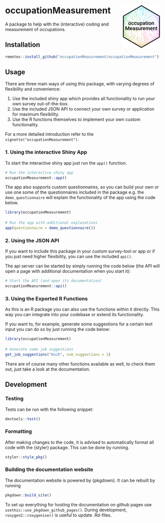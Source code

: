 # occupationMeasurement <img src="man/figures/logo.png" width="120" align="right" />

A package to help with the (interactive) coding and measurement of occupations.

## Installation

```r
remotes::install_github("occupationMeasurement/occupationMeasurement")
```

## Usage

There are three main ways of using this package, with varying degrees of flexibility and convenience:

1. Use the included shiny app which provides all functionality to run your own survey out-of-the-box.
2. Use the included JSON API to connect your own survey or application for maximum flexibility.
3. Use the R functions themselves to implement your own custom functionality.

For a more detailed introduction refer to the `vignette("occupationMeasurement")`.

### 1. Using the interactive Shiny App

To start the interactive shiny app just run the `app()` function.

```r
# Run the interactive shiny app
occupationMeasurement::app()
```

The app also supports custom questionnaires, so you can build your own or use one some of the questionnaires included in the package e.g. the `demo_questionnaire` will explain the functionality of the app using the code below.

```r
library(occupationMeasurement)

# Run the app with additional explanations
app(questionnaire = demo_questionnaire())
```

### 2. Using the JSON API

If you want to include this package in your custom survey-tool or app or if you just need higher flexibility, you can use the included `api()`.

The api server can be started by simply running the code below (the API will open a page with additional documentation when you start it):

```r
# Start the API (and open its documentation)
occupationMeasurement::api()
```

### 3. Using the Exported R Functions

As this is an R package you can also use the functions within it directly. This way you can integrate into your codebase or extend its functionality.

If you want to, for example, generate some suggestions for a certain text input you can do so by just running the code below:

```r
library(occupationMeasurement)

# Generate some job suggestions
get_job_suggestions("Koch", num_suggestions = 3)
```

There are of course many other functions available as well, to check them out, just take a look at the documentation.

## Development

### Testing

Tests can be run with the following snippet:
```r
devtools::test()
```

### Formatting

After making changes to the code, it is advised to automatically format all code with the {styler} package. This can be done by running.

```r
styler::style_pkg()
```

### Building the documentation website
The documentation website is powered by {pkgdown}. It can be rebuilt by running 

```r
pkgdown::build_site()
```

To set up everything for hosting the documentation on github pages use `usethis::use_pkgdown_github_pages()`.
During development, `roxygen2::roxygenise()` is useful to update .Rd-files.
